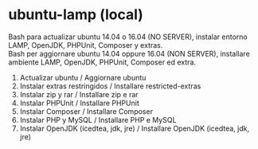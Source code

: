 # ubuntu-lamp (local)
Bash para actualizar ubuntu 14.04 o 16.04 (NO SERVER), instalar entorno LAMP, OpenJDK, PHPUnit, Composer y extras.\
Bash per aggiornare ubuntu 14.04 oppure 16.04 (NON SERVER), installare ambiente LAMP, OpenJDK, PHPUnit, Composer ed extra.

1. Actualizar ubuntu / Aggiornare ubuntu
2. Instalar extras restringidos / Installare restricted-extras
3. Instalar zip y rar / Installare zip e rar
4. Instalar PHPUnit / Installare PHPUnit
5. Instalar Composer / Installare Composer
6. Instalar PHP y MySQL / Installare PHP e MySQL
7. Instalar OpenJDK (icedtea, jdk, jre) / Installare OpenJDK (icedtea, jdk, jre)
